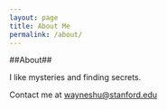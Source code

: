 ```yaml
---
layout: page
title: About Me
permalink: /about/
--- 
```


##About##

I like mysteries and finding secrets.

Contact me at wayneshu@stanford.edu
